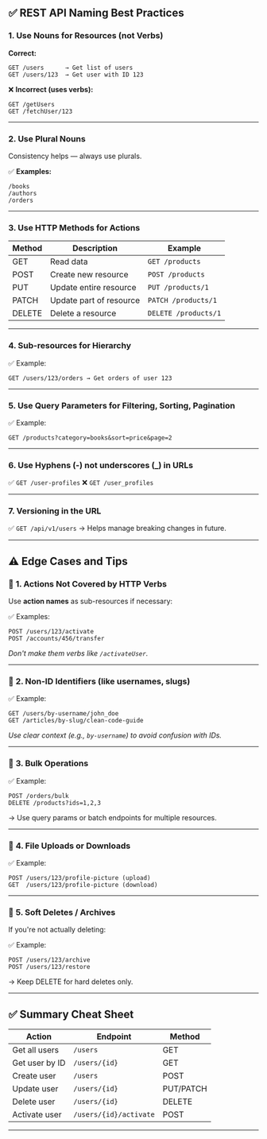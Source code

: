 ## ✅ **REST API Naming Best Practices**

### 1. **Use Nouns for Resources (not Verbs)**

**Correct:**

```
GET /users      → Get list of users  
GET /users/123  → Get user with ID 123  
```

❌ **Incorrect (uses verbs):**

```
GET /getUsers  
GET /fetchUser/123  
```

---

### 2. **Use Plural Nouns**

Consistency helps — always use plurals.

✅ **Examples:**

```
/books  
/authors  
/orders  
```

---

### 3. **Use HTTP Methods for Actions**

| **Method** | **Description**         | **Example**          |
| ---------- | ----------------------- | -------------------- |
| GET        | Read data               | `GET /products`      |
| POST       | Create new resource     | `POST /products`     |
| PUT        | Update entire resource  | `PUT /products/1`    |
| PATCH      | Update part of resource | `PATCH /products/1`  |
| DELETE     | Delete a resource       | `DELETE /products/1` |

---

### 4. **Sub-resources for Hierarchy**

✅ Example:

```
GET /users/123/orders → Get orders of user 123
```

---

### 5. **Use Query Parameters for Filtering, Sorting, Pagination**

✅ Example:

```
GET /products?category=books&sort=price&page=2
```

---

### 6. **Use Hyphens (-) not underscores (\_) in URLs**

✅ `GET /user-profiles`
❌ `GET /user_profiles`

---

### 7. **Versioning in the URL**

✅ `GET /api/v1/users`
→ Helps manage breaking changes in future.

---

## ⚠️ Edge Cases and Tips

### 📌 **1. Actions Not Covered by HTTP Verbs**

Use **action names** as sub-resources if necessary:

✅ Examples:

```
POST /users/123/activate  
POST /accounts/456/transfer
```

*Don't make them verbs like `/activateUser`.*

---

### 📌 **2. Non-ID Identifiers (like usernames, slugs)**

✅ Example:

```
GET /users/by-username/john_doe
GET /articles/by-slug/clean-code-guide
```

*Use clear context (e.g., `by-username`) to avoid confusion with IDs.*

---

### 📌 **3. Bulk Operations**

✅ Example:

```
POST /orders/bulk  
DELETE /products?ids=1,2,3
```

→ Use query params or batch endpoints for multiple resources.

---

### 📌 **4. File Uploads or Downloads**

✅ Example:

```
POST /users/123/profile-picture (upload)
GET  /users/123/profile-picture (download)
```

---

### 📌 **5. Soft Deletes / Archives**

If you're not actually deleting:

✅ Example:

```
POST /users/123/archive  
POST /users/123/restore
```

→ Keep DELETE for hard deletes only.

---

## ✅ Summary Cheat Sheet

| Action         | Endpoint               | Method    |
| -------------- | ---------------------- | --------- |
| Get all users  | `/users`               | GET       |
| Get user by ID | `/users/{id}`          | GET       |
| Create user    | `/users`               | POST      |
| Update user    | `/users/{id}`          | PUT/PATCH |
| Delete user    | `/users/{id}`          | DELETE    |
| Activate user  | `/users/{id}/activate` | POST      |

---
